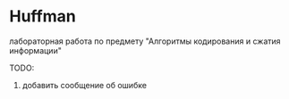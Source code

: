 # Huffman

лабораторная работа по предмету "Алгоритмы кодирования и сжатия информации"

TODO: 
1. добавить сообщение об ошибке
